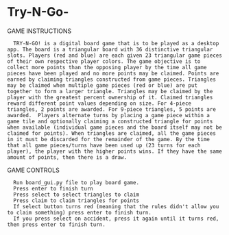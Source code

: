# Try-N-Go-

GAME INSTRUCTIONS

      TRY-N-GO! is a digital board game that is to be played as a desktop app. The board is a triangular board with 36 distinctive triangular slots. Players (red and blue) are each given 23 triangular game pieces of their own respective player colors. The game objective is to collect more points than the opposing player by the time all game pieces have been played and no more points may be claimed. Points are earned by claiming triangles constructed from game pieces. Triangles may be claimed when multiple game pieces (red or blue) are put together to form a larger triangle. Triangles may be claimed by the player with the greatest percent ownership of it. Claimed triangles reward different point values depending on size. For 4-piece triangles, 2 points are awarded. For 9-piece triangles, 5 points are awarded.  Players alternate turns by placing a game piece within a game tile and optionally claiming a constructed triangle for points when available (individual game pieces and the board itself may not be claimed for points). When triangles are claimed, all the game pieces in it must be discarded for the remainder of the game. By the time that all game pieces/turns have been used up (23 turns for each player), the player with the higher points wins. If they have the same amount of points, then there is a draw.


GAME CONTROLS

      Run board_gui.py file to play board game.
      Press enter to finish turn
      Press select to select triangles to claim
      Press claim to claim triangles for points
      If select button turns red (meaning that the rules didn't allow you to claim something) press enter to finish turn.
      If you press select on accident, press it again until it turns red, then press enter to finish turn.
